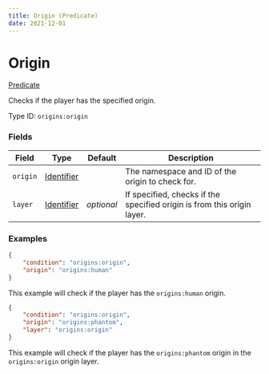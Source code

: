 ```yaml
---
title: Origin (Predicate)
date: 2021-12-01
---
```


# Origin

[Predicate](../predicates.md)

Checks if the player has the specified origin.

Type ID: `origins:origin`


### Fields

Field | Type | Default | Description
------|------|---------|------------
`origin` | [Identifier](../../types/data_types/identifier.md) | | The namespace and ID of the origin to check for.
`layer` | [Identifier](../../types/data_types/identifier.md) | _optional_ | If specified, checks if the specified origin is from this origin layer.


### Examples

```json
{
    "condition": "origins:origin",
    "origin": "origins:human"
}
```

This example will check if the player has the `origins:human` origin.
<br>

```json
{
    "condition": "origins:origin",
    "origin": "origins:phantom",
    "layer": "origins:origin"
}
```

This example will check if the player has the `origins:phantom` origin in the `origins:origin` origin layer.

